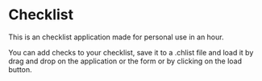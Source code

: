 Checklist
=========

This is an checklist application made for personal use in an hour.

You can add checks to your checklist, save it to a .chlist file and load it by drag and drop on the application or the form or by clicking on the load button.
